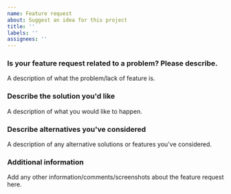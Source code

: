 ```yaml
---
name: Feature request
about: Suggest an idea for this project
title: ''
labels: ''
assignees: ''
---
```


### Is your feature request related to a problem? Please describe.
A description of what the problem/lack of feature is.

### Describe the solution you'd like
A description of what you would like to happen.

### Describe alternatives you've considered
A description of any alternative solutions or features you've considered.

### Additional information
Add any other information/comments/screenshots about the feature request here.
